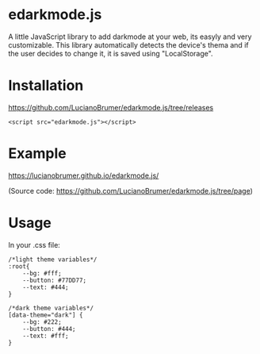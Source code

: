# edarkmode.js

A little JavaScript library to add darkmode at your web, its easyly and very customizable.
This library automatically detects the device's thema and if the user decides to change it, it is saved using "LocalStorage".

# Installation

https://github.com/LucianoBrumer/edarkmode.js/tree/releases
```
<script src="edarkmode.js"></script>
```

# Example

https://lucianobrumer.github.io/edarkmode.js/

(Source code: https://github.com/LucianoBrumer/edarkmode.js/tree/page)

# Usage

In your .css file:
```
/*light theme variables*/
:root{
	--bg: #fff;
	--button: #77DD77;
	--text: #444;
}

/*dark theme variables*/
[data-theme="dark"] {
	--bg: #222;
	--button: #444;
    --text: #fff;
}
```
